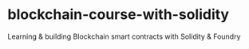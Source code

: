 # blockchain-course-with-solidity
Learning &amp; building Blockchain smart contracts with Solidity & Foundry
